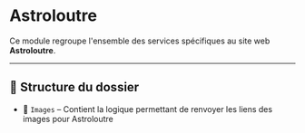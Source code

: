 # Astroloutre

Ce module regroupe l'ensemble des services spécifiques au site web **Astroloutre**.

---

## 📁 Structure du dossier

- 📂 `Images` – Contient la logique permettant de renvoyer les liens des images pour Astroloutre